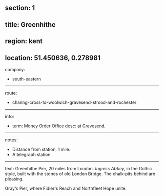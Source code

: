 section: 1
----
title: Greenhithe
----
region: kent
----
location: 51.450636, 0.278981
----
company:
- south-eastern
----
route:
- charing-cross-to-woolwich-gravesend-strood-and-rochester
----
info:
- term: Money Order Office
  desc: at Gravesend.
----
notes:
- Distance from station, 1 mile.
- A telegraph station.
----
text: Greenhithe Pier, 20 miles from London. *Ingress Abbey*, in the Gothic style, built with the stones of old London Bridge. The chalk-pits behind are pleasing.

Gray's Pier, where Fidler's Reach and Northfleet Hope unite.
